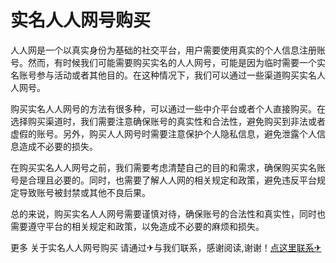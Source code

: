 # 实名人人网号购买

人人网是一个以真实身份为基础的社交平台，用户需要使用真实的个人信息注册账号。然而，有时候我们可能需要购买实名的人人网号，可能是因为临时需要一个实名账号参与活动或者其他目的。在这种情况下，我们可以通过一些渠道购买实名人人网号。

购买实名人人网号的方法有很多种，可以通过一些中介平台或者个人直接购买。在选择购买渠道时，我们需要注意确保账号的真实性和合法性，避免购买到非法或者虚假的账号。另外，购买人人网号时需要注意保护个人隐私信息，避免泄露个人信息造成不必要的损失。

在购买实名人人网号之前，我们需要考虑清楚自己的目的和需求，确保购买实名账号是合理且必要的。同时，也需要了解人人网的相关规定和政策，避免违反平台规定导致账号被封禁或其他不良后果。

总的来说，购买实名人人网号需要谨慎对待，确保账号的合法性和真实性，同时也需要遵守平台的相关规定和政策，以免造成不必要的麻烦和损失。

更多 关于实名人人网号购买 请通过✈与我们联系，感谢阅读,谢谢！[点这里联系✈](https://ads.k02.cc)